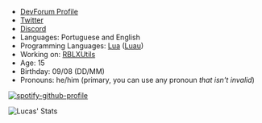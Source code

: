 * [DevForum Profile](https://devforum.roblox.com/u/lucasmz_rbx/summary)
* [Twitter](https://twitter.com/LucasMZ_RBX)
* [Discord](https://discordapp.com/users/808024141151862824/)
* Languages: Portuguese and English
* Programming Languages: [Lua](https://lua.org) ([Luau](https://luau-lang.org))
* Working on: [RBLXUtils](https://github.com/RBLXUtils)
* Age: 15
* Birthday: 09/08 (DD/MM)
* Pronouns: he/him (primary, you can use any pronoun *that isn't invalid*)

[![spotify-github-profile](https://spotify-github-profile.vercel.app/api/view?uid=3v449t2mppijk3thpzc4xuhhb&cover_image=true&theme=natemoo-re&show_offline=true&bar_color=53b14f&bar_color_cover=true)](https://github.com/kittinan/spotify-github-profile)

![Lucas' Stats](https://github-readme-stats.vercel.app/api?username=LucasMZReal&count_private=true&show_icons=true&theme=material-palenight)
